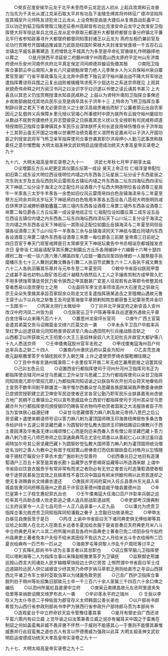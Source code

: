 <!-- { "loadSidebar": true } -->
　　○癸亥召淮安侯华云龙于北平未至而卒云龙定远人初从  上起兵攻滁和云龙奋力当先为千夫长从渡江克采石取太平并有功及下金陵生缚其将帅转征广德冲坚陷阵拔其城垒升元帅陈友谅犯龙江云龙从  上设奇制变由是大捷后从复南昌战彭蠡平江汉以功迁豹韬卫指挥使取江陵还征泰州高邮皆有功比克淮安命云龙守之改淮安卫指挥使大将军徐达率兵北伐云龙从定中原取元都遂升大都督府都督佥事分府镇北平兼北平行省参知政事寻升大都督府都督同知策封诸王以云龙为  燕府左相仍兼前官及论功行赏赐号开国辅运推诚宣力武臣勋柱国阶荣禄大夫封淮安侯食禄一千五百石云龙镇北平威名甚著建造  王府增筑北平城其力为多至是卒命礼官循侯礼作明器择地以葬之
　　○是月狭西平凉延安二府鄜州靖宁州雨雹山西太原府平定州山东济南府德州乐安州河南怀庆府北平真定保定河间顺德并蝗诏免徵其租
　　○南阳卫指挥佥事郭云卒云南阳人身长八尺姿貌魁岸膂力绝人元季聚乡人为义兵保裕州泉白寨累官至湖广行省平章政事及元主北奔中原悉下独云坚守裕州屡出战不降大将军徐达遣指挥曹谅将兵围之云复出战败被擒嫚骂求死不少屈达壮之系送京师既见  上观其状貌奇伟命释之时方阅汉书问之曰汝识字乎曰识遂以书使之读云诵其书甚习  上大喜且以其忠义仍加赏赐授溧水知县民咸称之  上益以为贤特升南阳卫指挥佥事俾还乡收故部曲就戍其地兵民乐业至是病卒其长子洪年十三  上特命为飞熊卫指挥佥事制辞曰昔之君天下者尤必褒崇忠义之士故汉高祖羙雍齿而斩丁公曩者郭云出自农家因元之乱倡帅义兵保障乡里元授以官竭心所事彼时中原为朕所有云独守裕州屡招勿从数战不屈势穷援绝终无异志暨彼获之日朕嘉其忠义抚以生全授职有司民咸称颂遂特授南阳卫指挥佥事俾镇其乡军民乐业深体朕怀夫何长逝良用悼伤惟存长子洪年始十三其郭云虽无开国之功难以世袭然治绩克着忠义凛然有足嘉尚可以子洪入开国功臣之列授宣武将军飞熊卫亲军指挥使司佥事世袭其职尔洪母押小人勤习武事庶称朕委任之意尔惟懋哉
大明太祖圣神文武钦明启运俊德成功统天大孝高皇帝实录卷之九十


九十六、大明太祖高皇帝实录卷之九十一
　　洪武七年秋七月甲子朔享太庙
　　○议增圜丘方丘从祀更定其仪圜丘坛第一成设  昊天上帝正位  仁祖淳皇帝配位如旧第二成东设大明位西设夜明位内壝之内东西各三坛星辰二坛分设于东西星辰之次东则太岁及五岳坛西则风云雷雨及五镇坛内壝之外东西各二坛东四海坛西四渎坛天下神祇二坛分设于海渎之次正配位共设酒尊六于坛西大明夜明位各设酒尊三星辰牛一羊豕各三太岁牛羊豕各一余悉如旧仪风云雷雨帛四白色岳镇海渎帛与二年夏至祭方丘同余并同太岁坛天下神祇帛四白色牲用羊豕各五笾豆各八笾视大明夜明则减白饼黑饼豆减脾析豚胉簠簋二铏三壝内东西各设酒尊三帛篚三壝外东西各设酒尊三帛篚二每位爵各三方丘坛第一成设皇地祇正位  仁祖配位设如圜丘第二成东设五岳位西设五镇位内壝之内东西各二坛东四海坛西四渎坛天下山川坛二复分设于海渎之次内壝之外东西各设天下神祇坛一其陈设正配位如圜丘岳镇海渎与二年夏至同但岳镇各设酒尊三天下山川坛牛一羊豕各三余与岳镇海渎同天下神祇与圜丘同壝内东西各设酒尊三帛篚二壝外东西各设酒尊三帛篚一每位爵各三前期  皇帝斋三日前祀之四日百官于奉天门观誓戒牌是日太常卿至天下神祇坛奠告中书丞相诣京都城隍发咨次日  皇帝诣  仁祖庙请配享其乐舞之制圜丘方丘乐各用编钟十六编磬十六琴十瑟四搏拊二敔一柷一埙六箎六箫八横笛四笙八应鼓一籥四凤笙四协律郎一人服祭服手执麾幡乐生七十三人舞则武舞文舞各引舞二人执羽节武舞生六十二人各执干戚文舞生六十二人各执羽籥其乐章并与元年冬至二年夏至同
　　○敕中书省臣曰朕观甲胄之成甚不易也初刳山取矿炼石成汁凝精为铁然后入工人之手锤炼剪制方成甲胄久贮不用多锈蚀零落徒劳民力矣令狭西之甲其数甚广宜差人往视若有此等即令修整其线穿者悉易以皮庶便壮士之用
　　○左副将军李文忠率师攻高州大石崖克之斩故元宗王朵朵失里擒其承旨百家奴余众败走文忠复遣指挥唐某追击之至氊帽山遇故元鲁王营于山下以兵攻之斩鲁王及司徒答海俊平章把剌知院忽都获鲁王妃蒙哥秃并金印一玉图书一
　　○丙寅太阴行太微垣中
　　○丁卯并北平保定府之新安县入安州改汉中府沔凤二州皆为县
　　○戊辰密云卫千户陈寿等率兵巡逻塞外遇故元平章白舍住等以众来降凡百六十人
　　○置思州龙泉坪长官司
　　○庚午广西土官莫金遣其弟莫交贡马诏赐莫金文绮六匹莫交衣一袭
　　○辛未永平卫百户毕胜率兵至红罗山巡逻获故元同知杨普贤奴进至八角山遇田院判引兵接战胜击斩之
　　○山西都卫以所获故元大王彻里小大王三圣奴林泉奴八大王妃杜氏并故官大都驴等八十九人悉送京师
　　○壬申倭夷寇胶州官军击败之
　　○甲戌倭夷寇海州百户何达率兵击之斩二十四人
　　○置南丹州隶庆远府以莫金为知州
　　○乙亥荒忽滩故元副枢撒里答歹令镇抚脱欢歹入朝乞降  上许之遣使赍罗绮衣服靴帽往赐之
　　○丁丑中书省言潞州城濠周二十余里役军开凿二年无成乞兼用民凿之诏罢其役
　　○己卯五色云见
　　○诏置西安行都指挥使司于河州升河州卫指挥司韦正为都指挥使总辖河州朵甘乌思藏三卫升朵甘乌思藏二卫为行都指挥使司以朵甘卫指挥同知琐南兀即尔管招兀即儿为都指挥同知诏谕之曰朕自布衣开创鸿业荷天地眷佑将士宣劳不数年间削平群雄混一海宇惟尔西番朵甘乌思藏各族部属闻我声教委身纳款已尝颁赏授职建立武卫俾安军民迩使者还言各官公勤乃职军民乐业朕甚嘉焉尚虑彼方地广民稠不立重镇治之何以宣布恩威兹命立西安行都指挥使司于河州其朵甘乌思藏亦升为行都指挥使司颁授银印仍赐各官衣物呜呼劝赏者国家之大法报效者臣子所当为宜体朕心益遵纪律
　　○朵甘乌思藏僧答力麻八剌及故元帝师八思巴之后公哥坚藏卜遣使来朝请师号诏以答力麻八剌为灌顶国师赐玉印海兽纽俾居咎多桑古鲁寺给护持十五道公哥坚藏巴藏卜为圆智妙觉弘教大国师玉印狮纽赐诏曰佛教兴于西土善因溥及华夷虽无律以绳顽惟仁心而是则迩来西番入贡有僧公哥坚藏巴藏卜答力麻八剌乃昔元八师巴帝师之后深通奥典笃志尤坚化顽愚以从善起仁心以涤愆虽曰遥闻特加尔号其公哥坚藏巴藏卜为圆智妙觉弘教大国师答力麻八剌为灌顶国师统治僧徒名当时之善人为教中之称首于戏寂寞山房俦青灯而侣影跏趺盘石对皓月以忘情随缘于锡杖芒鞵安分于草衣木食广施妙利方契善符
　　○初西番兆日之地旧有造蒲萄酒户三百五十家至是其酋长勘卜监藏罗古罗思喃哥监藏等以所造酒来献  上谓中书省臣曰饮食衣服贵乎有常非常有而求之者则必有无穷之害昔元时造蒲萄酒使者相继于途劳民甚矣岂宜效之且朕素性不喜饮况中国自有秫米供酿何用以此劳民遂却之使无复进赐酋长文绮袭衣遣还
　　○庚辰并河间府莫州入任丘县景州东光县入阜城县皆隶河间府移高唐州之恩县于许官店革德州陵县就于陵县置德州治
　　○辛巳皇第十三子桂生惠妃郭氏出也
　　○壬午倭夷寇大任海口百户许彰率兵御之巡检率其弓兵助击倭人败走彰追之倭人返兵拒战彰遂战死
　　○命吏部考汉唐典制公主府设家令一人正七品司丞一人正八品录事一人正九品
　　○以潘允为虎贲卫指挥佥事允故虎贲卫同知指挥同知潘毅之餋子  上念毅旧功故录用之
　　○甲申太白昼见自庚辰至于是日
　　○丙戌  上谕中书省臣曰天下诸司典吏俱无俸给卿等其议给之如南人在北北人在南去乡远者冬夏加给衣服于是省臣奏应天府典吏月米八斗中立府典吏月米六斗其二府所属州县及各府州县典吏土著者已免二顷田杂役今拟府州县典吏土著者免本户夫役不给米其田役不免远方之人月给米五斗冬衣给绵布二匹夏衣给麻布一匹苎布一匹从之
　　○海南罗屯等洞黎人作乱千户周旺等讨平之
　　○丁亥降礼部尚书牛谅为主事言者以其怠职也
　　○诏立察罕脑儿卫指挥使司以塔剌海等二人为指挥佥事以来降副枢撒里答歹为卫镇抚
　　○监察御史邢雄巡按山西言大同诸处人民岁输粮草饷给边士供亿劳苦  上恻然谓中书省臣曰军士戍边道路险远民人供亿诚艰宜少纾其劳乃命停岁纳马草若乏用则给直市之寻诏山西狭西北平诸卫令军士依时芟取刍草以为储蓄免致劳民
　　○己丑广西护卫指挥佥事脱列伯于朔州等处招集旧部故元士卒一千三百六十余人家属三千四百六十余口俾之编伍
　　○以泗州所属虹县直隶中立府
　　○庚寅云南建昌故元左丞阿里遣夹失伯里等来纳款诏赐文绮罗布衣人一袭
　　○辛卯革永平府之瑞州
　　○  壬辰以李存义为太仆寺丞二子伸佑皆为郡官存义太师韩国公善长弟也
　　○以户部尚书颜希哲为山西行省参政刑部尚书李俨为狭西行省参政升户部侍郎马贯为本部尚书
　　○造观星台于中立府命钦天监令管豫往董其事
　　○是月有御史自广西还进平蛮六策内有曰立威  上览毕谕之曰汝策甚善立威之说亦有偏耳夫中国之于蛮夷在制驭之何如盖蛮夷非威不畏非惠不怀然一于威则不能感其心一于惠则不能慑其暴惟威惠并行此驭蛮夷之道也古人有言以怀德畏威为强政以此耳
大明太祖圣神文武钦明启运俊德成功统天大孝高皇帝实录卷之九十一


九十七、大明太祖高皇帝实录卷之九十二
